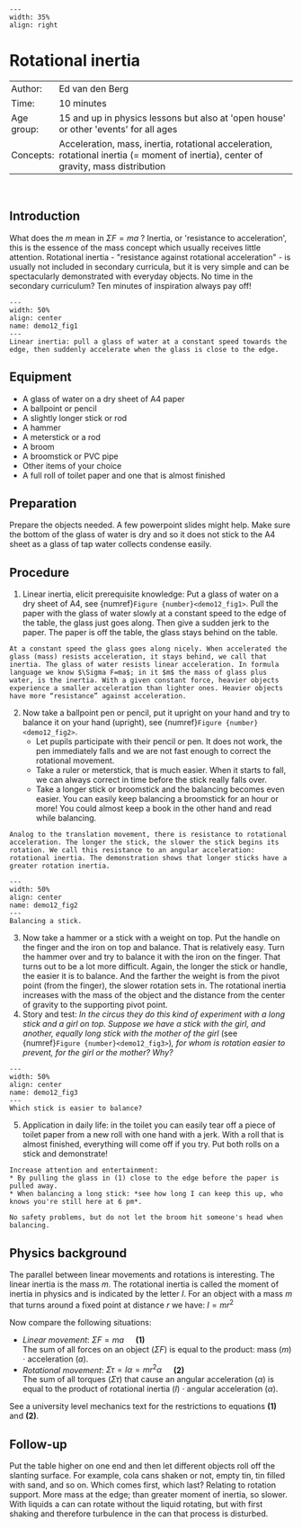 ```{figure} ../../figures/ready.png
---
width: 35%
align: right
```

# Rotational inertia

<table style="width: 100%; border-collapse: collapse; border: none;">
    <tr style="background-color: var(--background-color);">  
        <td style="text-align: left; padding: 3px; border: none; color: var(--text-color)">Author:</td>
        <td style="text-align: left; padding: 3px; border: none; color: var(--text-color)">Ed van den Berg</td>
    </tr>
    <tr style="background-color: var(--background-color);"> 
        <td style="text-align: left; padding: 3px; border: none; color: var(--text-color)">Time:</td>
        <td style="text-align: left; padding: 3px; border: none; color: var(--text-color)">10 minutes</td>
    </tr>
    <tr style="background-color: var(--background-color);"> 
        <td style="text-align: left; padding: 3px; border: none; color: var(--text-color)">Age group:</td>
        <td style="text-align: left; padding: 3px; border: none; color: var(--text-color)">15 and up in physics lessons but also at 'open house' or other 'events' for all ages</td>
    </tr>
    <tr style="background-color: var(--background-color);"> 
        <td style="text-align: left; padding: 3px; border: none; color: var(--text-color)">Concepts:</td>
        <td style="text-align: left; padding: 3px; border: none; color: var(--text-color)">Acceleration, mass, inertia, rotational acceleration, rotational inertia (= moment of inertia), center of gravity, mass distribution</td>
    </tr>
</table><br>

## Introduction
What does the $m$ mean in $\Sigma F=ma$ ? Inertia, or 'resistance to acceleration', this is the essence of the mass concept which usually receives little attention. Rotational inertia - "resistance against rotational acceleration" - is usually not included in secondary curricula, but it is very simple and can be spectacularly demonstrated with everyday objects. No time in the secondary curriculum? Ten minutes of inspiration always pay off!

```{figure} demo12_figure1.jpg
---
width: 50%
align: center
name: demo12_fig1
---
Linear inertia: pull a glass of water at a constant speed towards the edge, then suddenly accelerate when the glass is close to the edge.
```


## Equipment
* A glass of water on a dry sheet of A4 paper
* A ballpoint or pencil
* A slightly longer stick or rod
* A hammer
* A meterstick or a rod
* A broom
* A broomstick or PVC pipe
* Other items of your choice
* A full roll of toilet paper and one that is almost finished

## Preparation
Prepare the objects needed. A few powerpoint slides might help. Make sure the bottom of the glass of water is dry and so it does not stick to the A4 sheet as a glass of tap water collects condense easily.

## Procedure
1. Linear inertia, elicit prerequisite knowledge: Put a glass of water on a dry sheet of A4, see {numref}`Figure {number}<demo12_fig1>`. Pull the paper with the glass of water slowly at a constant speed to the edge of the table, the glass just goes along. Then give a sudden jerk to the paper. The paper is off the table, the glass stays behind on the table. 
```{admonition} Explanation
At a constant speed the glass goes along nicely. When accelerated the glass (mass) resists acceleration, it stays behind, we call that inertia. The glass of water resists linear acceleration. In formula language we know $\Sigma F=ma$; in it $m$ the mass of glass plus water, is the inertia. With a given constant force, heavier objects experience a smaller acceleration than lighter ones. Heavier objects have more “resistance” against acceleration.
```
2. Now take a ballpoint pen or pencil, put it upright on your hand and try to balance it on your hand (upright), see {numref}`Figure {number}<demo12_fig2>`. 
    * Let pupils participate with their pencil or pen. It does not work, the pen immediately falls and we are not fast enough to correct the rotational movement. 
    * Take a ruler or meterstick, that is much easier. When it starts to fall, we can always correct in time before the stick really falls over. 
    * Take a longer stick or broomstick and the balancing becomes even easier. You can easily keep balancing a broomstick for an hour or more! You could almost keep a book in the other hand and read while balancing. 

```{admonition} Explanation    
Analog to the translation movement, there is resistance to rotational acceleration. The longer the stick, the slower the stick begins its rotation. We call this resistance to an angular acceleration: rotational inertia. The demonstration shows that longer sticks have a greater rotation inertia.
```
```{figure} demo12_figure2.jpg
---
width: 50%
align: center
name: demo12_fig2
---
Balancing a stick.
```
3. Now take a hammer or a stick with a weight on top. Put the handle on the finger and the iron on top and balance. That is relatively easy. Turn the hammer over and try to balance it with the iron on the finger. That turns out to be a lot more difficult. Again, the longer the stick or handle, the easier it is to balance. And the farther the weight is from the pivot point (from the finger), the slower rotation sets in. The rotational inertia increases with the mass of the object and the distance from the center of gravity to the supporting pivot point.
4. Story and test: *In the circus they do this kind of experiment with a long stick and a girl on top. Suppose we have a stick with the girl, and another, equally long stick with the mother of the girl* (see {numref}`Figure {number}<demo12_fig3>`)*, for whom is rotation easier to prevent, for the girl or the mother? Why?*

```{figure} demo12_figure3.jpg
---
width: 50%
align: center
name: demo12_fig3
---
Which stick is easier to balance?
```
5.	Application in daily life: in the toilet you can easily tear off a piece of toilet paper from a new roll with one hand with a jerk. With a roll that is almost finished, everything will come off if you try. Put both rolls on a stick and demonstrate!

```{tip}
Increase attention and entertainment: 
* By pulling the glass in (1) close to the edge before the paper is pulled away. 
* When balancing a long stick: *see how long I can keep this up, who knows you're still here at 6 pm*.
```

```{warning}
No safety problems, but do not let the broom hit someone's head when balancing.
```

## Physics background
The parallel between linear movements and rotations is interesting. The linear inertia is the mass $m$. The rotational inertia is called the moment of inertia in physics and is indicated by the letter $I$. For an object with a mass $m$ that turns around a fixed point at distance $r$ we have: $I=mr^2$

Now compare the following situations:
* *Linear movement*: $\Sigma F = ma \quad$ **(1)**<br>
The sum of all forces on an object ($\Sigma F$) is equal to the product: mass ($m$) $\cdot$ acceleration ($a$).
* *Rotational movement*:  $\Sigma \tau = I\alpha = mr^2\alpha \quad$ **(2)**<br>
The sum of all torques ($\Sigma \tau$) that cause an angular acceleration ($\alpha$) is equal to the product of rotational inertia ($I$) $\cdot$ angular acceleration ($\alpha$).

See a university level mechanics text for the restrictions to equations **(1)** and **(2)**.

## Follow-up
Put the table higher on one end and then let different objects roll off the slanting surface. For example, cola cans shaken or not, empty tin, tin filled with sand, and so on. Which comes first, which last? Relating to rotation support. More mass at the edge; than greater moment of inertia, so slower. With liquids a can can rotate without the liquid rotating, but with first shaking and therefore turbulence in the can that process is disturbed.